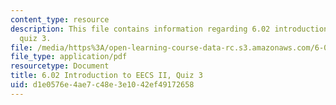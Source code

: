 ```yaml
---
content_type: resource
description: This file contains information regarding 6.02 introduction to EECS II,
  quiz 3.
file: /media/https%3A/open-learning-course-data-rc.s3.amazonaws.com/6-02-introduction-to-eecs-ii-digital-communication-systems-fall-2012/d1e0576e4ae7c48e3e1042ef49172658_MIT6_02F12_quiz3.pdf
file_type: application/pdf
resourcetype: Document
title: 6.02 Introduction to EECS II, Quiz 3
uid: d1e0576e-4ae7-c48e-3e10-42ef49172658
---
```

